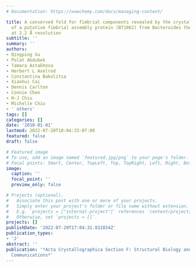 ```yaml
---
# Documentation: https://wowchemy.com/docs/managing-content/

title: A conserved fold for fimbrial components revealed by the crystal structure
  of a putative fimbrial assembly protein (BT1062) from Bacteroides thetaiotaomicron
  at 2.2 Å resolution
subtitle: ''
summary: ''
authors:
- Qingping Xu
- Polat Abdubek
- Tamara Astakhova
- Herbert L Axelrod
- Constantina Bakolitsa
- Xiaohui Cai
- Dennis Carlton
- Connie Chen
- H-J Chiu
- Michelle Chiu
- ' others'
tags: []
categories: []
date: '2010-01-01'
lastmod: 2022-07-20T10:04:33-07:00
featured: false
draft: false

# Featured image
# To use, add an image named `featured.jpg/png` to your page's folder.
# Focal points: Smart, Center, TopLeft, Top, TopRight, Left, Right, BottomLeft, Bottom, BottomRight.
image:
  caption: ''
  focal_point: ''
  preview_only: false

# Projects (optional).
#   Associate this post with one or more of your projects.
#   Simply enter your project's folder or file name without extension.
#   E.g. `projects = ["internal-project"]` references `content/project/deep-learning/index.md`.
#   Otherwise, set `projects = []`.
projects: []
publishDate: '2022-07-20T17:04:31.832834Z'
publication_types:
- '2'
abstract: ''
publication: '*Acta Crystallographica Section F: Structural Biology and Crystallization
  Communications*'
---
```

